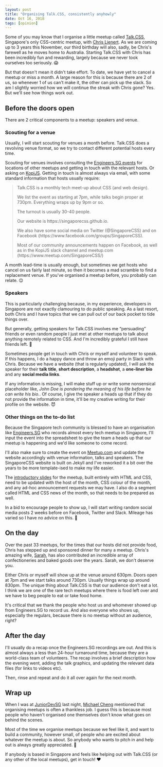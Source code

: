 ```yaml
---
layout: post
title: "Organising Talk.CSS, consistently anyhowly"
date: Oct 16, 2018
tags: [opinion]
---
```

Some of you may know that I organise a little meetup called [Talk.CSS](https://singaporecss.github.io), Singapore's only CSS-centric meetup, with [Chris Lienert](https://twitter.com/cliener). As we are coming up to 3 years this November, our third birthday will also, sadly, be Chris's farewell as he moves home to Australia. Starting Talk.CSS with Chris has been incredibly fun and rewarding, largely because we never took ourselves too seriously. <span class="emoji" role="img" tabindex="0" aria-label="face screaming in fear">&#x1F631;</span>

But that doesn't mean it didn't take effort. To date, we have yet to cancel a meetup or miss a month. A large reason for this is because there are 2 of us, so whenever 1 of us can't make it, the other can pick up the slack. So am I slightly worried how we will continue the streak with Chris gone? Yes. But we'll see how things work out.

## Before the doors open

There are 2 critical components to a meetup: speakers and venue. 

### Scouting for a venue

Usually, I will start scouting for venues a month before. Talk.CSS does a revolving venue format, so we try to contact different potential hosts every time.

Scouting for venues involves consulting the [Engineers.SG events](https://engineers.sg/events/) for locations of other meetups and getting in touch with the relevant hosts. Or asking on [KopiJS](). Getting in touch is almost always via email, with some standard information that hosts usually require:

<blockquote>
  <p>Talk.CSS is a monthly tech meet-up about CSS (and web design).</p>
  <p>We list the event as starting at 7pm, while talks begin proper at 730pm. Everything wraps up by 9pm or so.</p>
  <p>The turnout is usually 30-40 people.</p>
  <p>Our website is https://singaporecss.github.io.</p>
  <p>We also have some social media on Twitter (@SingaporeCSS) and on Facebook (https://www.facebook.com/groups/SingaporeCSS).</p>
  <p>Most of our community announcements happen on Facebook, as well as in the KopiJS slack channel and meetup.com (https://www.meetup.com/SingaporeCSS/)</p>
</blockquote>

A month lead-time is usually enough, but sometimes we get hosts who cancel on us fairly last minute, so then it becomes a mad scramble to find a replacement venue. If you've organised a meetup before, you probably can relate. <span class="emoji" role="img" tabindex="0" aria-label="relieved face">&#x1F60C;</span>

### Speakers

This is particularly challenging because, in my experience, developers in Singapore are not exactly clamouring to do public speaking. As a last resort, both Chris and I have topics that we can pull out of our back pocket to tide things over. 

But generally, getting speakers for Talk.CSS involves me “persuading” friends or even random people I just met at other meetups to talk about anything remotely related to CSS. And I'm incredibly grateful I still have friends left. <span class="emoji" role="img" tabindex="0" aria-label="person shrugging">&#x1F937;</span>

Sometimes people get in touch with Chris or myself and volunteer to speak. If this happens, I do a happy dance and throw an emoji party in Slack with Chris. Because we have a website (that is regularly updated), I will ask the speaker for their **talk title**, **short description**, a **headshot**, a **one-liner bio** and any **social media links**.

If any information is missing, I will make stuff up or write some nonsensical placeholder like, *John Doe is pondering the meaning of his life before he can write his bio.*. Of course, I give the speaker a heads up that if they do not provide the information in time, it'll be my creative writing for their profile on the website. <span class="emoji" role="img" tabindex="0" aria-label="smiling face with horns">&#x1F608;</span>

### Other things on the to-do list

Because the Singapore tech community is blessed to have an organisation like [Engineers.SG]() who records almost every tech meetup in Singapore, I'll input the event into the spreadsheet to give the team a heads up that our meetup is happening and we'd like someone to come record.

I'll also make sure to create the event on [Meetup.com](https://www.meetup.com/SingaporeCSS/) and update the website accordingly with venue information, talks and speakers. The SingaporeCSS website is built on Jekyll and I've reworked it a bit over the years to be more template-ised to make my life easier.

The [introductory slides](https://singaporecss.github.io/slides) for the meetup, built entirely with HTML and CSS, need to be updated with the host of the month, CSS colour of the month, and any ad-hoc announcement requests we may have. I also do a segment called HTML and CSS news of the month, so that needs to be prepared as well.

In a bid to encourage people to show up, I will start writing random social media posts 2 weeks before on Facebook, Twitter and Slack. Mileage has varied so I have no advice on this. <span class="emoji" role="img" tabindex="0" aria-label="monkey">&#x1F412;</span>

## On the day

Over the past 33 meetups, for the times that our hosts did not provide food, Chris has stepped up and sponsored dinner for many a meetup. Chris's amazing wife, [Sarah](https://twitter.com/SazzarJ), has also contributed an incredible array of confectioneries and baked goods over the years. Sarah, we don't deserve you.

Either Chris or myself will show up at the venue around 630pm. Doors open at 7pm and we start talks around 730pm. Usually things wrap up around 830pm. The unique thing about Talk.CSS is that our audience don't eat a lot. I think we are one of the rare tech meetups where there is food left over and we have to beg people to eat or take food home.

It's critical that we thank the people who host us and whomever showed up from Engineers.SG to record us. And also everyone who shows up, especially the regulars, because there is no meetup without an audience, right?

## After the day

I'll usually do a recap once the Engineers.SG recordings are out. And this is almost always a less than 24-hour turnaround time, because they are a world-class team of volunteers. The recap involves a brief description how the evening went, adding the talk graphics, and updating the relevant data files (for links to videos etc).

Then, rinse and repeat and do it all over again for the next month. 

## Wrap up

When I was at [JuniorDevSG](https://juniordev.sg/) last night, [Michael Cheng](http://coderkungfu.com/) mentioned that organising meetups is often a thankless job. I guess this is because most people who haven't organised one themselves don't know what goes on behind the scenes.

Most of the time we organise meetups because we feel like it, and want to build a community, however small, of people who are excited about whatever the meetup is about. So anybody who wants to pitch in and help out is always greatly appreciated. <span class="emoji" role="img" tabindex="0" aria-label="folded hands">&#x1F64F;</span>

If anybody is based in Singapore and feels like helping out with Talk.CSS (or any other of the local meetups), get in touch! <span class="emoji" role="img" tabindex="0" aria-label="red heart">&#x2764;&#xFE0F;</span>
